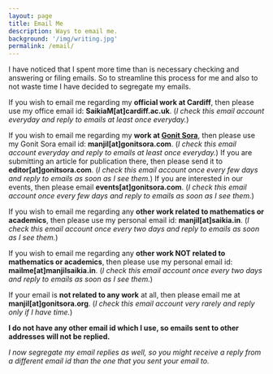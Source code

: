 ```yaml
---
layout: page
title: Email Me
description: Ways to email me.
background: '/img/writing.jpg'
permalink: /email/
---
```


I have noticed that I spent more time than is necessary checking and answering or filing emails. So to streamline this process for me and also to not waste time I have decided to segregate my emails.

If you wish to email me regarding my **official work at Cardiff**, then please use my office email id: **SaikiaM[at]cardiff.ac.uk**. (*I check this email account everyday and reply to emails at least once everyday.*)

If you wish to email me regarding my **work at [Gonit Sora](https://gonitsora.com)**, then please use my Gonit Sora email id: **manjil[at]gonitsora.com**. (*I check this email account everyday and reply to emails at least once everyday.*) If you are submitting an article for publication there, then please send it to **editor[at]gonitsora.com**. (*I check this email account once every few days and reply to emails as soon as I see them.*) If you are interested in our events, then please email **events[at]gonitsora.com**. (*I check this email account once every few days and reply to emails as soon as I see them.*)

If you wish to email me regarding any **other work related to mathematics or academics**, then please use my personal email id: **manjil[at]saikia.in**. (*I check this email account once every two days and reply to emails as soon as I see them.*)

If you wish to email me regarding any **other work NOT related to mathematics or academics**, then please use my personal email id: **mailme[at]manjilsaikia.in**. (*I check this email account once every two days and reply to emails as soon as I see them.*)

If your email is **not related to any work** at all, then please email me at **manjil[at]gonitsora.org**. (*I check this email account very rarely and reply only if I have time.*)

**I do not have any other email id which I use, so emails sent to other addresses will not be replied.**

*I now segregate my email replies as well, so you might receive a reply from a different email id than the one that you sent your email to.*
